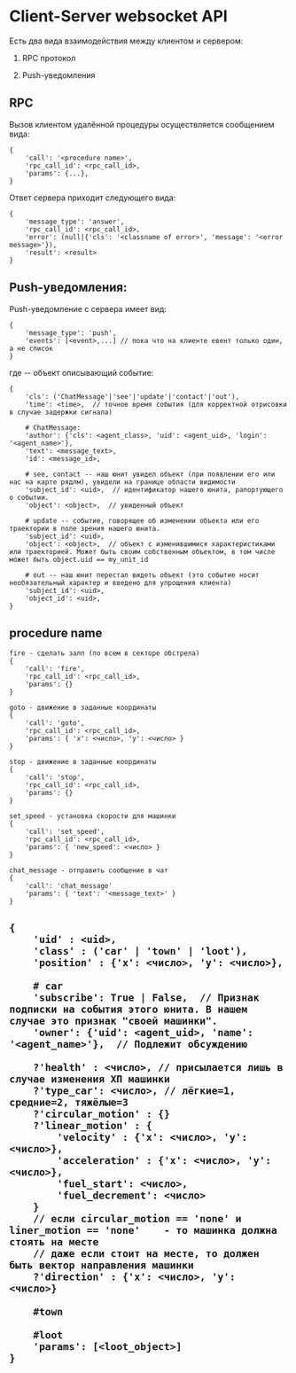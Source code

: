﻿
# Client-Server websocket API

Есть два вида взаимодействия между клиентом и сервером:

1. RPC протокол

2. Push-уведомления


## RPC

Вызов клиентом удалённой процедуры осуществляется сообщением вида:

    {
        'call': '<procedure name>',
		'rpc_call_id': <rpc_call_id>,
        'params': {...},
    }

Ответ сервера приходит следующего вида:

    {
        'message_type': 'answer',
		'rpc_call_id': <rpc_call_id>,
        'error': (null|{'cls': '<classname of error>', 'message': '<error message>'}),
        'result': <result>
    }


## Push-уведомления:

Push-уведомление с сервера имеет вид:

    {
        'message_type': 'push',
        'events': [<event>,...] // пока что на клиенте евент только один, а не список
    }

где <event> -- объект описывающий событие:

    {
        'cls': ('ChatMessage'|'see'|'update'|'contact'|'out'),
        'time': <time>,  // точное время события (для корректной отрисовки в случае задержки сигнала)

        # ChatMessage:
        'author': {'cls': <agent_class>, 'uid': <agent_uid>, 'login': '<agent_name>'},
        'text': <message_text>,
        'id': <message_id>,

        # see, contact -- наш юнит увидел объект (при появлении его или нас на карте рядлм), увидели на границе области видимости
        'subject_id': <uid>,  // идентификатор нашего юнита, рапортующего о событии.
        'object': <object>,  // увиденный объект
        
        # update -- событие, говорящее об изменении объекта или его траектории в поле зрения нашего юнита.
        'subject_id': <uid>,
        'object': <object>,  // объект с изменившимися характеристиками или траекторией. Может быть своим собственным объектом, в том числе может быть object.uid == my_unit_id

        # out -- наш юнит перестал видеть объект (это событие носит необязательный характер и введено для упрощения клиента)
        'subject_id': <uid>,
        'object_id': <uid>,
    }
    
	
## procedure name
	fire - сделать залп (по всем в секторе обстрела)
	{
	    'call': 'fire',
		'rpc_call_id': <rpc_call_id>,
        'params': {}
	}
	
	goto - движение в заданные координаты
	{
		'call': 'goto',
		'rpc_call_id': <rpc_call_id>,
        'params': { 'x': <число>, 'y': <число> }
	}

	stop - движение в заданные координаты
	{
		'call': 'stop',
		'rpc_call_id': <rpc_call_id>,
        'params': {}
	}
	
	set_speed - установка скорости для машинки
	{
		'call': 'set_speed',
		'rpc_call_id': <rpc_call_id>,
        'params': { 'new_speed': <число> }
	}
	
	chat_message - отправить сообщение в чат
	{
		'call': 'chat_message'
        'params': { 'text': '<message_text>' }
	}
	
	
## <object>
	{
		'uid' : <uid>,
		'class' : ('car' | 'town' | 'loot'),
		'position' : {'x': <число>, 'y': <число>},
		
        # car
        'subscribe': True | False,  // Признак подписки на события этого юнита. В нашем случае это признак "своей машинки".
        'owner': {'uid': <agent_uid>, 'name': '<agent_name>'},  // Подлежит обсуждению
		
		?'health' : <число>, // присылается лишь в случае изменения ХП машинки
		?'type_car': <число>, // лёгкие=1, средние=2, тяжёлые=3 
		?'circular_motion' : {}
		?'linear_motion' : {
			'velocity' : {'x': <число>, 'y': <число>},
			'acceleration' : {'x': <число>, 'y': <число>},
			'fuel_start': <число>,
			'fuel_decrement': <число>
		}
		// если circular_motion == 'none' и liner_motion == 'none'    - то машинка должна стоять на месте
		// даже если стоит на месте, то должен быть вектор направления машинки
		?'direction' : {'x': <число>, 'y': <число>}  
		
		#town
		
		#loot
		'params': [<loot_object>]
	}
	